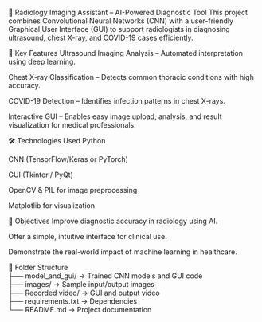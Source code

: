🧠 Radiology Imaging Assistant – AI-Powered Diagnostic Tool
This project combines Convolutional Neural Networks (CNN) with a user-friendly Graphical User Interface (GUI) to support radiologists in diagnosing ultrasound, chest X-ray, and COVID-19 cases efficiently.

🚀 Key Features
Ultrasound Imaging Analysis – Automated interpretation using deep learning.

Chest X-ray Classification – Detects common thoracic conditions with high accuracy.

COVID-19 Detection – Identifies infection patterns in chest X-rays.

Interactive GUI – Enables easy image upload, analysis, and result visualization for medical professionals.

🛠️ Technologies Used
Python

CNN (TensorFlow/Keras or PyTorch)

GUI (Tkinter / PyQt)

OpenCV & PIL for image preprocessing

Matplotlib for visualization

📌 Objectives
Improve diagnostic accuracy in radiology using AI.

Offer a simple, intuitive interface for clinical use.

Demonstrate the real-world impact of machine learning in healthcare.

📁 Folder Structure  
├── model_and_gui/        → Trained CNN models and GUI code  
├── images/               → Sample input/output images  
├── Recorded video/          → GUI and output video  
├── requirements.txt      → Dependencies  
└── README.md             → Project documentation  


